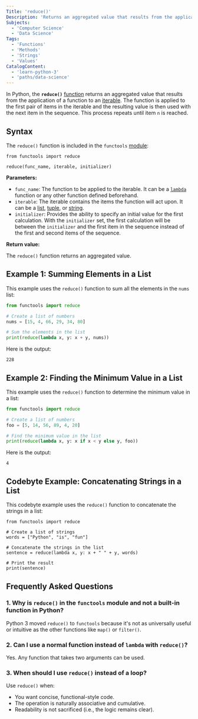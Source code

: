 ```yaml
---
Title: 'reduce()'
Description: 'Returns an aggregated value that results from the application of a passed function to each item in an iterable.'
Subjects:
  - 'Computer Science'
  - 'Data Science'
Tags:
  - 'Functions'
  - 'Methods'
  - 'Strings'
  - 'Values'
CatalogContent:
  - 'learn-python-3'
  - 'paths/data-science'
---
```


In Python, the **`reduce()`** [function](https://www.codecademy.com/resources/docs/python/functions) returns an aggregated value that results from the application of a function to an [iterable](https://www.codecademy.com/resources/docs/python/iterators). The function is applied to the first pair of items in the iterable and the resulting value is then used with the next item in the sequence. This process repeats until item `n` is reached.

## Syntax

The `reduce()` function is included in the `functools` [module](https://www.codecademy.com/resources/docs/python/modules):

```pseudo
from functools import reduce

reduce(func_name, iterable, initializer)
```

**Parameters:**

- `func_name`: The function to be applied to the iterable. It can be a [`lambda`](https://www.codecademy.com/resources/docs/python/keywords/lambda) function or any other function defined beforehand.
- `iterable`: The iterable contains the items the function will act upon. It can be a [list](https://www.codecademy.com/resources/docs/python/lists), [tuple](https://www.codecademy.com/resources/docs/python/tuples), or [string](https://www.codecademy.com/resources/docs/python/strings).
- `initializer`: Provides the ability to specify an initial value for the first calculation. With the `initializer` set, the first calculation will be between the `initializer` and the first item in the sequence instead of the first and second items of the sequence.

**Return value:**

The `reduce()` function returns an aggregated value.

## Example 1: Summing Elements in a List

This example uses the `reduce()` function to sum all the elements in the `nums` list:

```py
from functools import reduce

# Create a list of numbers
nums = [15, 4, 66, 29, 34, 80]

# Sum the elements in the list
print(reduce(lambda x, y: x + y, nums))
```

Here is the output:

```shell
228
```

## Example 2: Finding the Minimum Value in a List

This example uses the `reduce()` function to determine the minimum value in a list:

```py
from functools import reduce

# Create a list of numbers
foo = [5, 14, 56, 89, 4, 20]

# Find the minimum value in the list
print(reduce(lambda x, y: x if x < y else y, foo))
```

Here is the output:

```shell
4
```

## Codebyte Example: Concatenating Strings in a List

This codebyte example uses the `reduce()` function to concatenate the strings in a list:

```codebyte/python
from functools import reduce

# Create a list of strings
words = ["Python", "is", "fun"]

# Concatenate the strings in the list
sentence = reduce(lambda x, y: x + " " + y, words)

# Print the result
print(sentence)
```

## Frequently Asked Questions

### 1. Why is `reduce()` in the `functools` module and not a built-in function in Python?

Python 3 moved `reduce()` to `functools` because it's not as universally useful or intuitive as the other functions like `map()` or `filter()`.

### 2. Can I use a normal function instead of `lambda` with `reduce()`?

Yes. Any function that takes two arguments can be used.

### 3. When should I use `reduce()` instead of a loop?

Use `reduce()` when:

- You want concise, functional-style code.
- The operation is naturally associative and cumulative.
- Readability is not sacrificed (i.e., the logic remains clear).
